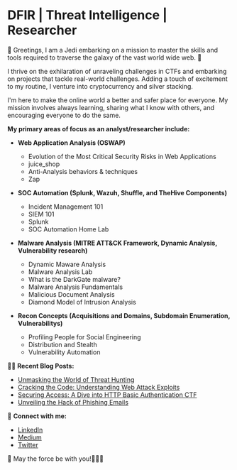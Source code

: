 # DFIR | Threat Intelligence | Researcher

👋 Greetings, I am a Jedi embarking on a mission to master the skills and tools required to traverse the galaxy of the vast world wide web. 🌌

I thrive on the exhilaration of unraveling challenges in CTFs and embarking on projects that tackle real-world challenges. Adding a touch of excitement to my routine, I venture into cryptocurrency and silver stacking.

I'm here to make the online world a better and safer place for everyone. My mission involves always learning, sharing what I know with others, and encouraging everyone to do the same.

**My primary areas of focus as an analyst/researcher include:**

- **Web Application Analysis (OSWAP)**
  - Evolution of the Most Critical Security Risks in Web Applications
  - juice_shop
  - Anti-Analysis behaviors & techniques
  - Zap

- **SOC Automation (Splunk, Wazuh, Shuffle, and TheHive Components)**
  - Incident Management 101
  - SIEM 101
  - Splunk
  - SOC Automation Home Lab
 
- **Malware Analysis (MITRE ATT&CK Framework, Dynamic Analysis, Vulnerability research)**
  - Dynamic Maware Analysis
  - Malware Analysis Lab
  - What is the DarkGate malware?
  - Malware Analysis Fundamentals
  - Malicious Document Analysis
  - Diamond Model of Intrusion Analysis  

- **Recon Concepts (Acquisitions and Domains, Subdomain Enumeration, Vulnerabilitys)**
  - Profiling People for Social Engineering
  - Distribution and Stealth
  - Vulnerability Automation

👨‍💻 **Recent Blog Posts:**

- [Unmasking the World of Threat Hunting](https://medium.com/@stewart.rj.b/fa06b964120f)
- [Cracking the Code: Understanding Web Attack Exploits](https://medium.com/@stewart.rj.b/cracking-the-code-understanding-web-attacks-exploits-88e04dd3fee2)
- [Securing Access: A Dive into HTTP Basic Authentication CTF](https://medium.com/@stewart.rj.b/securing-access-a-dive-into-http-basic-authentication-ctf-bbebf6b7281b)
- [Unveiling the Hack of Phishing Emails](https://medium.com/@stewart.rj.b/unveiling-the-hack-of-phishing-emails-b28335c33e92)

🤝 **Connect with me:**
- [LinkedIn](https://www.linkedin.com/in/ryan-stewart-clt21)
- [Medium](https://medium.com/@stewart.rj.b)
- [Twitter](https://twitter.com/I_Heart_DFIR)
  
🔵 May the force be with you!🧙‍♂️✨

